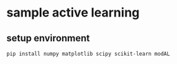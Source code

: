 # sample active learning

## setup environment

```shell
pip install numpy matplotlib scipy scikit-learn modAL
```
